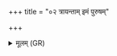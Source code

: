 +++
title = "०२ त्रायन्ताम् इमं पुरुषम्"

+++
<details><summary>मूलम् (GR)</summary>

त्रायन्ताम् इमं पुरुषं  
यक्ष्माद् देवेषिताद् अधि ।  
यासां द्यौष् पिता पृथिवी माता  
समुद्रो मूलं वीरुधां बभूव ॥
</details>
